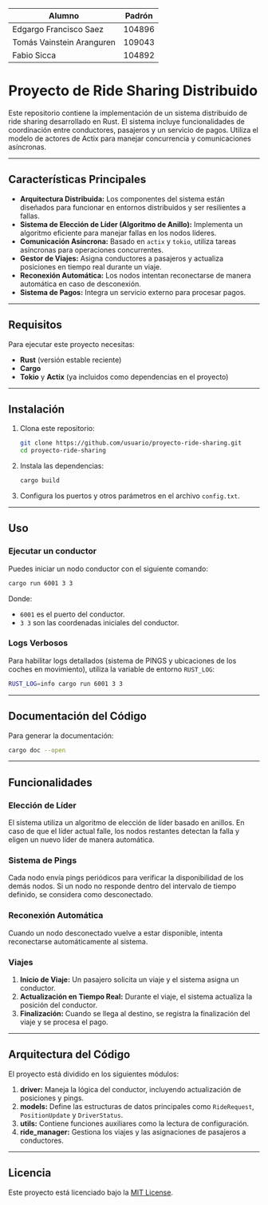 
|Alumno                   | Padrón |
|-------------------------|--------|
|Edgargo Francisco Saez   | 104896 |
|Tomás Vainstein Aranguren| 109043 |
|Fabio Sicca              | 104892 |

# Proyecto de Ride Sharing Distribuido

Este repositorio contiene la implementación de un sistema distribuido de ride sharing desarrollado en Rust. El sistema incluye funcionalidades de coordinación entre conductores, pasajeros y un servicio de pagos. Utiliza el modelo de actores de Actix para manejar concurrencia y comunicaciones asíncronas.

---

## Características Principales

- **Arquitectura Distribuida:** Los componentes del sistema están diseñados para funcionar en entornos distribuidos y ser resilientes a fallas.
- **Sistema de Elección de Líder (Algoritmo de Anillo):** Implementa un algoritmo eficiente para manejar fallas en los nodos líderes.
- **Comunicación Asíncrona:** Basado en `actix` y `tokio`, utiliza tareas asíncronas para operaciones concurrentes.
- **Gestor de Viajes:** Asigna conductores a pasajeros y actualiza posiciones en tiempo real durante un viaje.
- **Reconexión Automática:** Los nodos intentan reconectarse de manera automática en caso de desconexión.
- **Sistema de Pagos:** Integra un servicio externo para procesar pagos.

---

## Requisitos

Para ejecutar este proyecto necesitas:

- **Rust** (versión estable reciente)
- **Cargo**
- **Tokio** y **Actix** (ya incluidos como dependencias en el proyecto)

---

## Instalación

1. Clona este repositorio:

   ```bash
   git clone https://github.com/usuario/proyecto-ride-sharing.git
   cd proyecto-ride-sharing
   ```

2. Instala las dependencias:

   ```bash
   cargo build
   ```

3. Configura los puertos y otros parámetros en el archivo `config.txt`.

---

## Uso

### Ejecutar un conductor

Puedes iniciar un nodo conductor con el siguiente comando:

```bash
cargo run 6001 3 3
```

Donde:

- `6001` es el puerto del conductor.
- `3 3` son las coordenadas iniciales del conductor.

### Logs Verbosos

Para habilitar logs detallados (sistema de PINGS y ubicaciones de los coches en movimiento), utiliza la variable de entorno `RUST_LOG`:

```bash
RUST_LOG=info cargo run 6001 3 3 
```

---

## Documentación del Código

Para generar la documentación:

```bash
cargo doc --open
```

---

## Funcionalidades

### Elección de Líder

El sistema utiliza un algoritmo de elección de líder basado en anillos. En caso de que el líder actual falle, los nodos restantes detectan la falla y eligen un nuevo líder de manera automática.

### Sistema de Pings

Cada nodo envía pings periódicos para verificar la disponibilidad de los demás nodos. Si un nodo no responde dentro del intervalo de tiempo definido, se considera como desconectado.

### Reconexión Automática

Cuando un nodo desconectado vuelve a estar disponible, intenta reconectarse automáticamente al sistema.

### Viajes

1. **Inicio de Viaje:** Un pasajero solicita un viaje y el sistema asigna un conductor.
2. **Actualización en Tiempo Real:** Durante el viaje, el sistema actualiza la posición del conductor.
3. **Finalización:** Cuando se llega al destino, se registra la finalización del viaje y se procesa el pago.

---

## Arquitectura del Código

El proyecto está dividido en los siguientes módulos:

1. **driver:** Maneja la lógica del conductor, incluyendo actualización de posiciones y pings.
2. **models:** Define las estructuras de datos principales como `RideRequest`, `PositionUpdate` y `DriverStatus`.
3. **utils:** Contiene funciones auxiliares como la lectura de configuración.
4. **ride\_manager:** Gestiona los viajes y las asignaciones de pasajeros a conductores.

---

## Licencia

Este proyecto está licenciado bajo la [MIT License](LICENSE).


